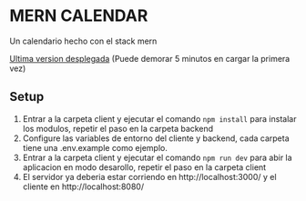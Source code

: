 # MERN CALENDAR

Un calendario hecho con el stack mern

[Ultima version desplegada](https://mern-calendar-pmix.onrender.com/) (Puede demorar 5 minutos en cargar la primera vez)

## Setup

1. Entrar a la carpeta client y ejecutar el comando `npm install` para instalar los modulos, repetir el paso en la carpeta backend
2. Configure las variables de entorno del cliente y backend, cada carpeta tiene una .env.example como ejemplo.
3. Entrar a la carpeta client y ejecutar el comando `npm run dev` para abir la aplicacion en modo desarollo, repetir el paso en la carpeta client
4. El servidor ya deberia estar corriendo en http://localhost:3000/ y el cliente en http://localhost:8080/
